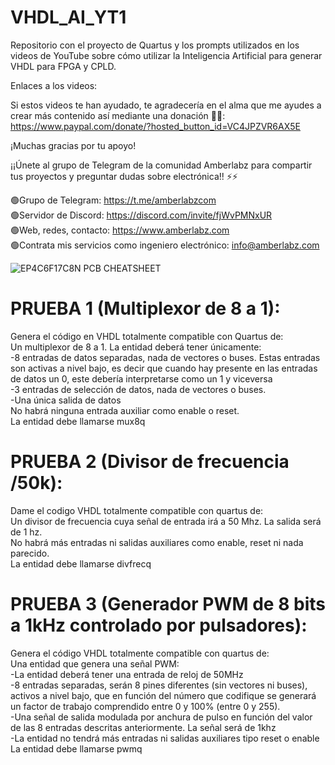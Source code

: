 # VHDL_AI_YT1
Repositorio con el proyecto de Quartus y los prompts utilizados en los videos de YouTube sobre cómo utilizar la Inteligencia Artificial para generar VHDL para FPGA y CPLD.

Enlaces a los videos:


Si estos videos te han ayudado, te agradecería en el alma que me ayudes a crear más contenido así mediante una donación 🙏💕: https://www.paypal.com/donate/?hosted_button_id=VC4JPZVR6AX5E

¡Muchas gracias por tu apoyo!

¡¡Únete al grupo de Telegram de la comunidad Amberlabz para compartir tus proyectos y preguntar dudas sobre electrónica!! ⚡⚡

🟢Grupo de Telegram: https://t.me/amberlabzcom<br>
🟢Servidor de Discord: https://discord.com/invite/fjWvPMNxUR<br>
🟢Web, redes, contacto: https://www.amberlabz.com<br>
🟢Contrata mis servicios como ingeniero electrónico: info@amberlabz.com

![EP4C6F17C8N PCB CHEATSHEET](https://github.com/user-attachments/assets/d4312bc7-7f79-47f8-ad3b-bca26dcd2d3d)


# PRUEBA 1 (Multiplexor de 8 a 1):
Genera el código en VHDL totalmente compatible con Quartus de:<br>
Un multiplexor de 8 a 1. La entidad deberá tener únicamente:<br>
-8 entradas de datos separadas, nada de vectores o buses. Estas entradas son activas a nivel bajo, es decir que cuando hay presente en las entradas de datos un 0, este debería interpretarse como un 1 y viceversa<br>
-3 entradas de selección de datos, nada de vectores o buses.<br>
-Una única salida de datos<br>
No habrá ninguna entrada auxiliar como enable o reset.<br>
La entidad debe llamarse mux8q<br>

# PRUEBA 2 (Divisor de frecuencia /50k):<br>
Dame el codigo VHDL totalmente compatible con quartus de:<br>
Un divisor de frecuencia cuya señal de entrada irá a 50 Mhz. La salida será de 1 hz.<br>
No habrá más entradas ni salidas auxiliares como enable, reset ni nada parecido.<br>
La entidad debe llamarse divfrecq<br>

# PRUEBA 3 (Generador PWM de 8 bits a 1kHz controlado por pulsadores):<br>
Genera el código VHDL totalmente compatible con quartus de:<br>
Una entidad que genera una señal PWM:<br>
-La entidad deberá tener una entrada de reloj de 50MHz <br>
-8 entradas separadas, serán 8 pines diferentes (sin vectores ni buses), activos a nivel bajo, que en función del número que codifique se generará un factor de trabajo comprendido entre 0 y 100% (entre 0 y 255). <br>
-Una señal de salida modulada por anchura de pulso en función del valor de las 8 entradas descritas anteriormente. La señal será de 1khz <br>
-La entidad no tendrá más entradas ni salidas auxiliares tipo reset o enable<br>
La entidad debe llamarse pwmq<br>

